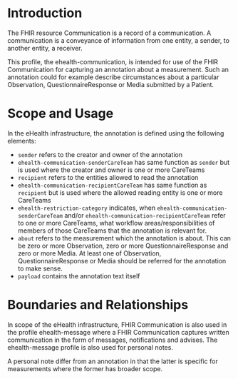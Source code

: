 # Introduction
 
The FHIR resource Communication is a record of a communication. A communication is a conveyance of information from one entity, a sender, to another entity, a receiver.
 
This profile, the ehealth-communication, is intended for use of the FHIR Communication for capturing an annotation about a measurement.
Such an annotation could for example describe circumstances about a particular Observation, QuestionnaireResponse or Media
submitted by a Patient.
   
# Scope and Usage
In the eHealth infrastructure, the annotation is defined using the following elements:
* `sender` refers to the creator and owner of the annotation
* `ehealth-communication-senderCareTeam` has same function as `sender` but is used where the creator and owner is one or more CareTeams
* `recipient` refers to the entities allowed to read the annotation
* `ehealth-communication-recipientCareTeam` has same function as `recipient` but is used where the allowed reading entity is one or more CareTeams 
* `ehealth-restriction-category` indicates, when `ehealth-communication-senderCareTeam` and/or `ehealth-communication-recipientCareTeam` refer to one
or more CareTeams, what workflow areas/responsibilities of members of those CareTeams that the annotation is relevant for.  
* `about` refers to the measurement which the annotation is about. This can be zero or more Observation, zero or more QuestionnaireResponse and zero or more Media.
 At least one of Observation, QuestionnaireResponse or Media should be referred for the annotation to make sense.
* `payload` contains the annotation text itself
 
# Boundaries and Relationships
In scope of the eHealth infrastructure, FHIR Communication is also used in the profile ehealth-message where a FHIR Communication captures 
written communication in the form of messages, notifications and advises. The ehealth-message profile is also used
for personal notes.
 
A personal note differ from an annotation in that the latter is specific for measurements where the former has broader scope.
  
